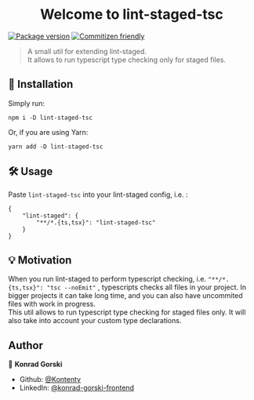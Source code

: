 <h1 align="center">Welcome to lint-staged-tsc</h1>

[![Package version](https://img.shields.io/npm/v/lint-staged-tsc.svg)](https://www.npmjs.com/package/lint-staged-tsc)
[![Commitizen friendly](https://img.shields.io/badge/commitizen-friendly-brightgreen.svg)](http://commitizen.github.io/cz-cli/)

> A small util for extending lint-staged.  
> It allows to run typescript type checking only for staged files.

## 🧰 Installation

Simply run:

```
npm i -D lint-staged-tsc
```

Or, if you are using Yarn:

```
yarn add -D lint-staged-tsc
```

## 🛠️ Usage

Paste `lint-staged-tsc` into your lint-staged config, i.e. :

```
{
    "lint-staged": {
        "**/*.{ts,tsx}": "lint-staged-tsc"
    }
}
```

## 💡 Motivation

When you run lint-staged to perform typescript checking, i.e. `"**/*.{ts,tsx}": "tsc --noEmit"` , typescripts checks all files in your project. In bigger projects it can take long time, and you can also have uncommited files with work in progress.  
This util allows to run typescript type checking for staged files only. It will also take into account your custom type declarations.

## Author

👤 **Konrad Gorski**

- Github: [@Kontenty](https://github.com/Kontenty)
- LinkedIn: [@konrad-gorski-frontend](https://linkedin.com/in/konrad-gorski-frontend)
